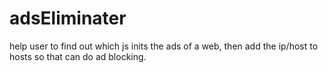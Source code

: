 # adsEliminater
help user to find out which js inits the ads of a web, then add the ip/host to hosts so that can do ad blocking. 

